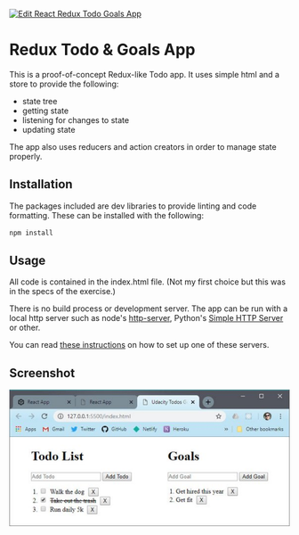 [![Edit React Redux Todo Goals App](https://codesandbox.io/static/img/play-codesandbox.svg)](https://codesandbox.io/s/v3k1xp8ql7?fontsize=14)

# Redux Todo & Goals App

This is a proof-of-concept Redux-like Todo app. It uses simple html and a store to provide the following:

- state tree
- getting state
- listening for changes to state
- updating state

The app also uses reducers and action creators in order to manage state properly.

## Installation

The packages included are dev libraries to provide linting and code formatting. These can be installed with the following:

```bash
npm install
```

## Usage

All code is contained in the index.html file. (Not my first choice but this was in the specs of the exercise.)

There is no build process or development server. The app can be run with a local http server such as node's [http-server](https://www.npmjs.com/package/http-server), Python's [Simple HTTP Server](https://www.pythonforbeginners.com/modules-in-python/how-to-use-simplehttpserver/) or other.

You can read [these instructions](https://threejs.org/docs/#manual/en/introduction/How-to-run-things-locally) on how to set up one of these servers.

## Screenshot

[![Todos App screenshot](./images/rr31-small.jpg)](./images/rr31.jpg)